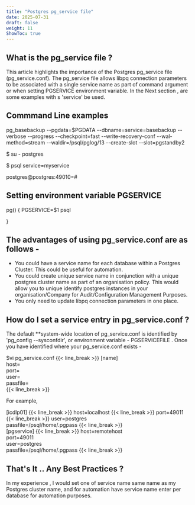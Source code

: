 ```yaml
---
title: "Postgres pg_service file"
date: 2025-07-31
draft: false
weight: 11
ShowToc: true
---
```


What is the pg_service file ?
-----------------------------

This article highlights the importance of the Postgres pg_service file (pg_service.conf). The  pg_service file allows libpq connection parameters to be associated with a single service name as part of command argument or when setting PGSERVICE environment variable.  In the Next section , are some examples with s 'service' be used.

Commmand Line examples
----------------------

pg_basebackup --pgdata=$PGDATA --dbname=service=basebackup --verbose --progress --checkpoint=fast --write-recovery-conf --wal-method=stream --waldir=/psql/pglog/13 --create-slot --slot=pgstandby2

$ su - postgres

$ psql service=myservice

postgres@postgres:49010=#

Setting environment variable PGSERVICE
--------------------------------------

pg() { PGSERVICE=$1 psql

}

The advantages of using pg_service.conf are as follows -
---

*  You could have a service name for each database within a Postgres Cluster.  This could be useful for automation.
*  You could create unique service name in conjunction with a unique postgres cluster name as part of an organisation policy. This would allow you to unique identify postgres instances in your organisation/Company for Audit/Configuration Management Purposes.  
*  You only need to update libpq connection parameters in one place.   

How do I set a service entry in pg_service.conf ?   
---

The default **system-wide location of pg_service.conf is identified by 'pg_config --sysconfdir', or environment variable  - PGSERVICEFILE . Once
you have  identified where your  pg_service.conf exists -

$vi  pg_service.conf
{{< line_break >}}
[name]  
host=  
port=  
user=  
passfile=  
{{< line_break >}}

For example,  

[icdlp01]
{{< line_break >}}
host=localhost 
{{< line_break >}}
port=49011 
{{< line_break >}}
user=postgres  
passfile=/psql/home/.pgpass
{{< line_break >}}  
[pgservice]
{{< line_break >}}
host=remotehost  
port=49011  
user=postgres  
passfile=/psql/home/.pgpass
{{< line_break >}}

That's It ..  Any Best Practices  ? 
---

In my experience , I would set one of service name same name as my Postgres cluster name, and for automation have service name enter per database for automation purposes.
